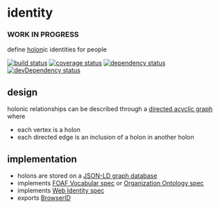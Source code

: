 # identity

### WORK IN PROGRESS

define [holon](en.wikipedia.org/wiki/Holon_%28philosophy%29)ic identities for people

[![build status](https://travis-ci.org/holonomy/identity.png)](https://travis-ci.org/holonomy/identity)
[![coverage status](https://coveralls.io/repos/holonomy/identity/badge.png)](https://coveralls.io/r/holonomy/identity)
[![dependency status](https://david-dm.org/holonomy/identity.png?theme=shields.io)](https://david-dm.org/holonomy/identity)
[![devDependency status](https://david-dm.org/holonomy/identity/dev-status.png?theme=shields.io)](https://david-dm.org/holonomy/identity#info=devDependencies)

## design

holonic relationships can be described through a [directed acyclic graph](http://en.wikipedia.org/wiki/Directed_acyclic_graph) where
  - each vertex is a holon
  - each directed edge is an inclusion of a holon in another holon

## implementation

- holons are stored on a [JSON-LD graph database](https://github.com/mcollina/levelgraph-jsonld)
- implements [FOAF Vocabular spec](http://xmlns.com/foaf/spec/) or [Organization Ontology spec](http://www.w3.org/TR/vocab-org/)
- implements [Web Identity spec](https://web-payments.org/specs/source/web-identity/)
- exports [BrowserID](https://developer.mozilla.org/en-US/Persona)

